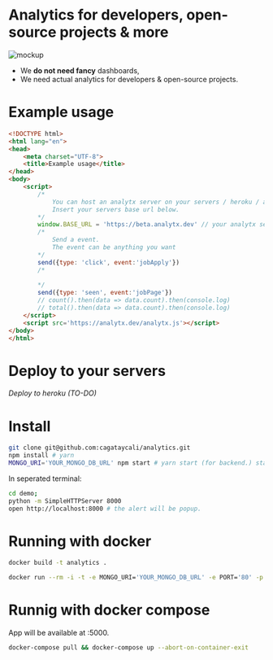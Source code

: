 # Analytics for developers, open-source projects & more

![mockup](./mockup.png)

- We **do not need fancy** dashboards,
- We need actual analytics for developers & open-source projects.


# Example usage

```html
<!DOCTYPE html>
<html lang="en">
<head>
    <meta charset="UTF-8">
    <title>Example usage</title>
</head>
<body>
    <script>
        /*
            You can host an analytx server on your servers / heroku / aws or gcloud.
            Insert your servers base url below.
        */
        window.BASE_URL = 'https://beta.analytx.dev' // your analytx server
        /*
            Send a event.
            The event can be anything you want
        */
        send({type: 'click', event:'jobApply'})
        /*
            
        */
        send({type: 'seen', event:'jobPage'})
        // count().then(data => data.count).then(console.log)
        // total().then(data => data.count).then(console.log)
    </script>
    <script src='https://analytx.dev/analytx.js'></script>
</body>
</html>
```


# Deploy to your servers


*Deploy to heroku (TO-DO)*


# Install

```bash
git clone git@github.com:cagataycali/analytics.git
npm install # yarn
MONGO_URI='YOUR_MONGO_DB_URL' npm start # yarn start (for backend.) starts @ localhost:5000
```

In seperated terminal:

```bash
cd demo;
python -m SimpleHTTPServer 8000
open http://localhost:8000 # the alert will be popup.
```

# Running with docker

```bash
docker build -t analytics .
```

```bash
docker run --rm -i -t -e MONGO_URI='YOUR_MONGO_DB_URL' -e PORT='80' -p 5000:80 analytics
```

# Runnig with docker compose

App will be available at :5000.
```bash
docker-compose pull && docker-compose up --abort-on-container-exit
```